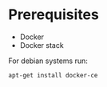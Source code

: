 # Prerequisites  
- Docker 
- Docker stack 

For debian systems run:
```
apt-get install docker-ce
```

